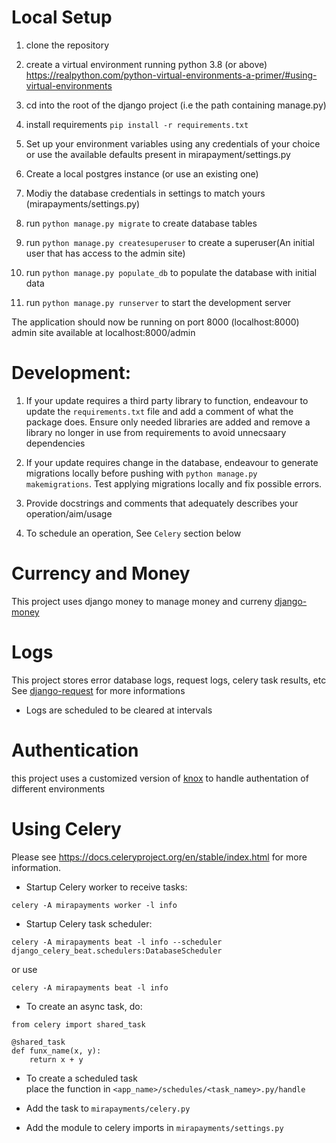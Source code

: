 # Local Setup
1.  clone the repository
2.  create a virtual environment running python 3.8 (or above)
    https://realpython.com/python-virtual-environments-a-primer/#using-virtual-environments

3.  cd into the root of the django project (i.e the path containing manage.py)
4.  install requirements `pip install -r requirements.txt`
5.  Set up your environment variables using any credentials of your choice 
    or use the available defaults present in mirapayment/settings.py
6.  Create a local postgres instance (or use an existing one)
7.  Modiy the database credentials in settings to match yours (mirapayments/settings.py)
8.  run `python manage.py migrate` to create database tables
9.  run `python manage.py createsuperuser` to create a superuser(An initial user that has access to the admin site)
10. run `python manage.py populate_db` to populate the database with initial data
11. run `python manage.py runserver` to start the development server

The application should now be running on port 8000 (localhost:8000)
admin site available at localhost:8000/admin

# Development:
1. If your update requires a third party library to function, endeavour to update the `requirements.txt` file and add a comment of what the package does.
 Ensure only needed libraries are added and remove a library no longer in use
    from requirements to avoid unnecsaary dependencies

2. If your update requires change in the database, endeavour to generate migrations locally before pushing
    with `python manage.py makemigrations`. Test applying migrations locally and fix possible errors.

3. Provide docstrings and comments that adequately describes your operation/aim/usage

4. To schedule an operation,
    See `Celery` section below

# Currency and Money
This project uses django money to manage money and curreny
[django-money](https://github.com/django-money/django-money)

<!-- Token generation uses cryptography for maximum security, linux users might need to install the following packages

* Debian and Ubuntu:

```sudo apt-get install build-essential libssl-dev libffi-dev python3-dev python-dev```

* Fedora and RHEL-derivatives:

```sudo yum install gcc libffi-devel python-devel openssl-devel``` -->

# Logs
This project stores error database logs, request logs, celery task results, etc
See [django-request](https://django-request.readthedocs.io/en/latest/index.html) for more informations
- Logs are scheduled to be cleared at intervals

# Authentication
this project uses a customized version of [knox](https://github.com/James1345/django-rest-knox) to handle authentation of different environments

# Using Celery
Please see https://docs.celeryproject.org/en/stable/index.html for more information.

-  Startup Celery worker to receive tasks:

`celery -A mirapayments worker -l info`

-  Startup Celery task scheduler:

`celery -A mirapayments beat -l info --scheduler django_celery_beat.schedulers:DatabaseScheduler`

or use

`celery -A mirapayments beat -l info`

-  To create an async task, do:
```
from celery import shared_task

@shared_task
def funx_name(x, y):
    return x + y
```

-  To create a scheduled task  
place the function in `<app_name>/schedules/<task_namey>.py/handle`

-  Add the task to `mirapayments/celery.py`

-  Add the module to celery imports in `mirapayments/settings.py`
